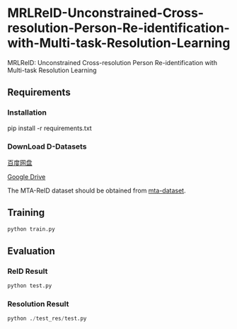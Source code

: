 # MRLReID-Unconstrained-Cross-resolution-Person-Re-identification-with-Multi-task-Resolution-Learning
MRLReID: Unconstrained Cross-resolution Person Re-identification with Multi-task Resolution Learning

## Requirements
### Installation
pip install -r requirements.txt



### DownLoad D-Datasets
[百度网盘](https://pan.baidu.com/s/159Irj5knjNNnHUrvoh8TUA?pwd=yjan)

[Google Drive](https://drive.google.com/drive/folders/1VXGWb5W4YWrw0kIgLH6wlSZkaxXLXc99?usp=drive_link)

The MTA-ReID dataset should be obtained from [mta-dataset](https://github.com/schuar-iosb/mta-dataset).

## Training

```python
python train.py
```

## Evaluation
### ReID Result
```python
python test.py
```
### Resolution Result
```python
python ./test_res/test.py
```
